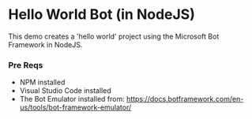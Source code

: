 # Hello World Bot (in NodeJS)
This demo creates a 'hello world' project using the Microsoft Bot Framework in NodeJS.

### Pre Reqs
* NPM installed
* Visual Studio Code installed
* The Bot Emulator installed from: https://docs.botframework.com/en-us/tools/bot-framework-emulator/

## 
